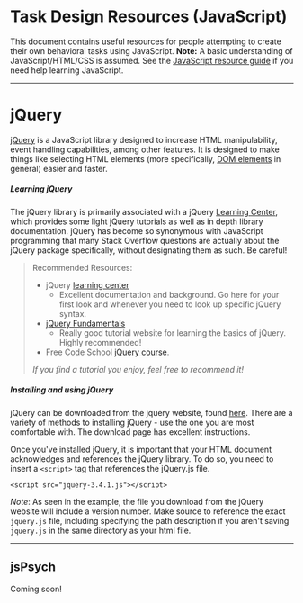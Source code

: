 # Task Design Resources (JavaScript)

This document contains useful resources for people attempting to create their own behavioral tasks using JavaScript. **Note:** A basic understanding of JavaScript/HTML/CSS is assumed. See the [JavaScript resource guide](https://github.com/egnerlab/Lab-Manual/Programming/JavaScript-HTML-CSS/README.md) if you need help learning JavaScript.

----------------------------------------------------

# jQuery

[jQuery](https://jquery.com/) is a JavaScript library designed to increase HTML manipulability, event handling capabilities, among other features. It is designed to make things like selecting HTML elements (more specifically, [DOM elements](https://en.wikipedia.org/wiki/Document_Object_Model) in general) easier and faster.

##### Learning jQuery

The jQuery library is primarily associated with a jQuery [Learning Center](https://learn.jquery.com/), which provides some light jQuery tutorials as well as in depth library documentation. jQuery has become so synonymous with JavaScript programming that many Stack Overflow questions are actually about the jQuery package specifically, without designating them as such. Be careful!

> Recommended Resources:
> * jQuery [learning center](https://learn.jquery.com/)
>   * Excellent documentation and background. Go here for your first look and whenever you need to look up specific jQuery syntax.
> * [jQuery Fundamentals](http://jqfundamentals.com/)
>   * Really good tutorial website for learning the basics of jQuery. Highly recommended!
> * Free Code School [jQuery course](https://www.pluralsight.com/courses/code-school-try-jquery).
>
> *If you find a tutorial you enjoy, feel free to recommend it!*

##### Installing and using jQuery

jQuery can be downloaded from the jquery website, found [here](https://jquery.com/download/). There are a variety of methods to installing jQuery - use the one you are most comfortable with. The download page has excellent instructions.

Once you've installed jQuery, it is important that your HTML document acknowledges and references the jQuery library. To do so, you need to insert a `<script>` tag that references the jQuery.js file.

    <script src="jquery-3.4.1.js"></script>

*Note*: As seen in the example, the file you download from the jQuery website will include a version number. Make source to reference the exact `jquery.js` file, including specifying the path description if you aren't saving `jquery.js` in the same directory as your html file.





------------------------------------------------------

## jsPsych

Coming soon!
